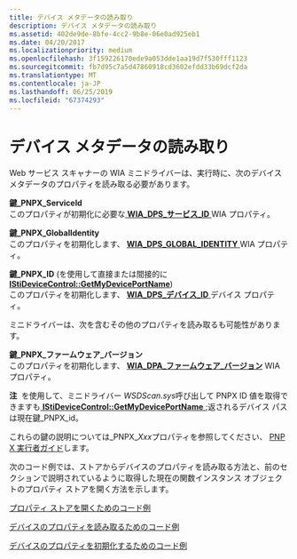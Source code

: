 ```yaml
---
title: デバイス メタデータの読み取り
description: デバイス メタデータの読み取り
ms.assetid: 402de9de-8bfe-4cc2-9b8e-06e0ad925eb1
ms.date: 04/20/2017
ms.localizationpriority: medium
ms.openlocfilehash: 3f159226170ede9a053dde1aa19d7f530fff1123
ms.sourcegitcommit: fb7d95c7a5d47860918cd3602efdd33b69dcf2da
ms.translationtype: MT
ms.contentlocale: ja-JP
ms.lasthandoff: 06/25/2019
ms.locfileid: "67374293"
---
```

# <a name="reading-device-metadata"></a>デバイス メタデータの読み取り


Web サービス スキャナーの WIA ミニドライバーは、実行時に、次のデバイス メタデータのプロパティを読み取る必要があります。

<a href="" id="pkey-pnpx-serviceid"></a>**鍵\_PNPX\_ServiceId**  
このプロパティが初期化に必要な[ **WIA\_DPS\_サービス\_ID** ](https://docs.microsoft.com/windows-hardware/drivers/image/wia-dps-service-id) WIA プロパティ。

<a href="" id="pkey-pnpx-globalidentity"></a>**鍵\_PNPX\_GlobalIdentity**  
このプロパティを初期化します、 [ **WIA\_DPS\_GLOBAL\_IDENTITY** ](https://docs.microsoft.com/windows-hardware/drivers/image/wia-dps-global-identity) WIA プロパティ。

<a href="" id="pkey-pnpx-id--directly-or-indirectly-by-using-istidevicecontrol--getmydeviceportname-"></a>**鍵\_PNPX\_ID** (を使用して直接または間接的に[ **IStiDeviceControl::GetMyDevicePortName**](https://docs.microsoft.com/windows-hardware/drivers/ddi/content/stiusd/nf-stiusd-istidevicecontrol-getmydeviceportname))  
このプロパティを初期化します、 [ **WIA\_DPS\_デバイス\_ID** ](https://docs.microsoft.com/windows-hardware/drivers/image/wia-dps-device-id)デバイス プロパティ。

ミニドライバーは、次を含むその他のプロパティを読み取るも可能性があります。

<a href="" id="pkey-pnpx-firmware-version"></a>**鍵\_PNPX\_ファームウェア\_バージョン**  
このプロパティを初期化します、 [ **WIA\_DPA\_ファームウェア\_バージョン**](https://docs.microsoft.com/windows-hardware/drivers/image/wia-dpa-firmware-version) WIA プロパティ。

**注**  を使用して、ミニドライバー *WSDScan.sys*呼び出して PNPX ID 値を取得できますも[ **IStiDeviceControl::GetMyDevicePortName** ](https://docs.microsoft.com/windows-hardware/drivers/ddi/content/stiusd/nf-stiusd-istidevicecontrol-getmydeviceportname);返されるデバイス パスは現在鍵\_PNPX\_id。

 

これらの鍵の説明については\_PNPX\_*Xxx*プロパティを参照してください、 [PNP X 実行者ガイド](https://go.microsoft.com/fwlink/p/?linkid=242570)します。

次のコード例では、ストアからデバイスのプロパティを読み取る方法と、前のセクションで説明されているように取得した現在の関数インスタンス オブジェクトのプロパティ ストアを開く方法を示します。

[プロパティ ストアを開くためのコード例](code-example-for-opening-a-property-store.md)

[デバイスのプロパティを読み取るためのコード例](code-example-for-reading-device-properties.md)

[デバイスのプロパティを初期化するためのコード例](code-example-for-initializing-device-properties.md)

 

 





